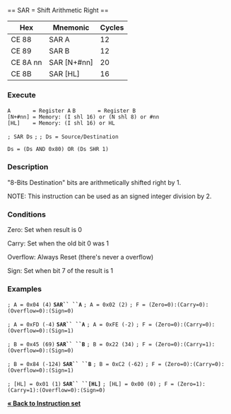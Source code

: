 \== SAR = Shift Arithmetic Right ==

| Hex      | Mnemonic       | Cycles |
| -------- | -------------- | ------ |
| CE 88    | SAR A          | 12     |
| CE 89    | SAR B          | 12     |
| CE 8A nn | SAR \[N+\#nn\] | 20     |
| CE 8B    | SAR \[HL\]     | 16     |

### Execute

`A       = Register A`
`B       = Register B`
`[N+#nn] = Memory: (I shl 16) or (N shl 8) or #nn`
`[HL]    = Memory: (I shl 16) or HL`

`; SAR Ds`
`;`
`; Ds = Source/Destination`

`Ds = (Ds AND 0x80) OR (Ds SHR 1)`

### Description

"8-Bits Destination" bits are arithmetically shifted right by 1.

NOTE: This instruction can be used as an signed integer division by 2.

### Conditions

Zero: Set when result is 0

Carry: Set when the old bit 0 was 1

Overflow: Always Reset (there's never a overflow)

Sign: Set when bit 7 of the result is 1

### Examples

`; A = 0x04 (4)`
**`SAR`` ``A`**
`; A = 0x02 (2)`
`; F = (Zero=0):(Carry=0):(Overflow=0):(Sign=0)`

`; A = 0xFD (-4)`
**`SAR`` ``A`**
`; A = 0xFE (-2)`
`; F = (Zero=0):(Carry=0):(Overflow=0):(Sign=1)`

`; B = 0x45 (69)`
**`SAR`` ``B`**
`; B = 0x22 (34)`
`; F = (Zero=0):(Carry=1):(Overflow=0):(Sign=0)`

`; B = 0x84 (-124)`
**`SAR`` ``B`**
`; B = 0xC2 (-62)`
`; F = (Zero=0):(Carry=0):(Overflow=0):(Sign=1)`

`; [HL] = 0x01 (1)`
**`SAR`` ``[HL]`**
`; [HL] = 0x00 (0)`
`; F = (Zero=1):(Carry=1):(Overflow=0):(Sign=0)`

[**« Back to Instruction set**](PM_InstructionList "wikilink")